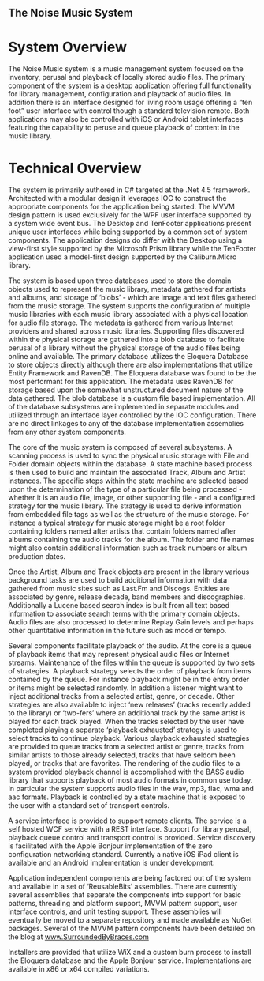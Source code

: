 
## The Noise Music System ##
# System Overview #
The Noise Music system is a music management system focused on the inventory, perusal and playback of locally stored audio files. The primary component of the system is a desktop application offering full functionality for library management, configuration and playback of audio files. In addition there is an interface designed for living room usage offering a “ten foot” user interface with control though a standard television remote. Both applications may also be controlled with iOS or Android tablet interfaces featuring the capability to peruse and queue playback of content in the music library.

# Technical Overview #
The system is primarily authored in C# targeted at the .Net 4.5 framework. Architected with a modular design it leverages IOC to construct the appropriate components for the application being started. The MVVM design pattern is used exclusively for the WPF user interface supported by a system wide event bus. The Desktop and TenFooter applications present unique user interfaces while being supported by a common set of system components. The application designs do differ with the Desktop using a view-first style supported by the Microsoft Prism library while the TenFooter application used a model-first design supported by the Caliburn.Micro library.

The system is based upon three databases used to store the domain objects used to represent the music library, metadata gathered for artists and albums, and storage of ‘blobs’ - which are image and text files gathered from the music storage. The system supports the configuration of multiple music libraries with each music library associated with a physical location for audio file storage. The metadata is gathered from various Internet providers and shared across music libraries. Supporting files discovered within the physical storage are gathered into a blob database to facilitate perusal of a library without the physical storage of the audio files being online and available.
The primary database utilizes the Eloquera Database to store objects directly although there are also implementations that utilize Entity Framework and RavenDB. The Eloquera database was found to be the most performant for this application. The metadata uses RavenDB for storage based upon the somewhat unstructured document nature of the data gathered. The blob database is a custom file based implementation. All of the database subsystems are implemented in separate modules and utilized through an interface layer controlled by the IOC configuration. There are no direct linkages to any of the database implementation assemblies from any other system components.

The core of the music system is composed of several subsystems. 
A scanning process is used to sync the physical music storage with File and Folder domain objects within the database. A state machine based process is then used to build and maintain the associated Track, Album and Artist instances. The specific steps within the state machine are selected based upon the determination of the type of a particular file being processed - whether it is an audio file, image, or other supporting file - and a configured strategy for the music library. The strategy is used to derive information from embedded file tags as well as the structure of the music storage. For instance a typical strategy for music storage might be a root folder containing folders named after artists that contain folders named after albums containing the audio tracks for the album. The folder and file names might also contain additional information such as track numbers or album production dates.

Once the Artist, Album and Track objects are present in the library various background tasks are used to build additional information with data gathered from music sites such as Last.Fm and Discogs. Entities are associated by genre, release decade, band members and discographies. Additionally a Lucene based search index is built from all text based information to associate search terms with the primary domain objects. Audio files are also processed to determine Replay Gain levels and perhaps other quantitative information in the future such as mood or tempo.

Several components facilitate playback of the audio. At the core is a queue of playback items that may represent physical audio files or Internet streams. Maintenance of the files within the queue is supported by two sets of strategies. A playback strategy selects the order of playback from items contained by the queue. For instance playback might be in the entry order or items might be selected randomly. In addition a listener might want to inject additional tracks from a selected artist, genre, or decade. Other strategies are also available to inject ‘new releases’ (tracks recently added to the library) or ‘two-fers’ where an additional track by the same artist is played for each track played. When the tracks selected by the user have completed playing a separate ‘playback exhausted’ strategy is used to select tracks to continue playback. Various playback exhausted strategies are provided to queue tracks from a selected artist or genre, tracks from similar artists to those already selected, tracks that have seldom been played, or tracks that are favorites.
The rendering of the audio files to a system provided playback channel is accomplished with the BASS audio library that supports playback of most audio formats in common use today. In particular the system supports audio files in the wav, mp3, flac, wma and aac formats. Playback is controlled by a state machine that is exposed to the user with a standard set of transport controls.

A service interface is provided to support remote clients. The service is a self hosted WCF service with a REST interface. Support for library perusal, playback queue control and transport control is provided. Service discovery is facilitated with the Apple Bonjour implementation of the zero configuration networking standard. Currently a native iOS iPad client is available and an Android implementation is under development.

Application independent components are being factored out of the system and available in a set of ‘ReusableBits’ assemblies. There are currently several assemblies that separate the components into support for basic patterns, threading and platform support, MVVM pattern support, user interface controls, and unit testing support. These assemblies will eventually be moved to a separate repository and made available as NuGet packages. Several of the MVVM pattern components have been detailed on the blog at www.SurroundedByBraces.com

Installers are provided that utilize WiX and a custom burn process to install the Eloquera database and the Apple Bonjour service. Implementations are available in x86 or x64 compiled variations.

